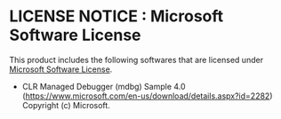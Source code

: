 # LICENSE NOTICE : Microsoft Software License
This product includes the following softwares that are licensed under [Microsoft Software License](https://raw.githubusercontent.com/urasandesu/DifferenceDetector/master/CLR%20Managed%20Debugger%20(mdbg)%20Sample%204.0%20License.rtf).

* CLR Managed Debugger (mdbg) Sample 4.0 (https://www.microsoft.com/en-us/download/details.aspx?id=2282)  
Copyright (c) Microsoft.


